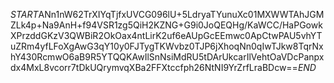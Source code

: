 $START$ANn1nW62TrXIYqTjfxUVCG096lU+5LdryaTYunuXc01MXWWTAhJGMZLk4p+Na9AnH+f94VSR1zg5QiH2KZNG+G9i0JoQEQHg/KaWCC/HaPGowkXPrzddGKzV3QWBiR2OkOax4ntLirK2uf6eAUpGcEEmwc0ApCtwPAU5vhYTuZRm4yfLFoXgAwG3qY10y0FJTygTKWvbz0TJP6jXhoqNn0qIwTJkw8TqrNxhY430RcmwO6aB9R5YTQQKAwIlSnNsiMdRU5tDArUkcarIlVehtOaVDcPanpxdx4MxL8vcorr7tDkUQrymvqXBa2FFXtccfph26NtNI9YrZrfLraBDcw==$END$